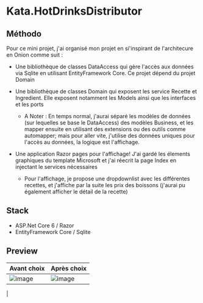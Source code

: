 # Kata.HotDrinksDistributor

## Méthodo
Pour ce mini projet, j'ai organisé mon projet en si'inspirant de l'architecure en Onion comme suit :
* Une bibliothèque de classes DataAccess qui gère l'accès aux données via Sqlite en utilisant EntityFramework Core. Ce projet dépend du projet Domain

* Une bibliothèque de classes Domain qui exposent les service Recette et Ingredient. Elle exposent notamment les Models ainsi que les interfaces et les ports
  * A Noter : En temps normal, j'aurai séparé les modèles de données (sur lequelles se base le DataAccess) des modèles Business, et les mapper ensuite en utilisant des extensions ou des outils comme automapper;
    mais pour aller vite, j'utilise des données uniques pour l'accès au données, la logique est l'affichage. 

* Une application Razor pages pour l'affichage! J'ai gardé les élements graphiques du template Microsoft et j'ai réecrit la page Index en injectant le services nécessaires
  * Pour l'affichage, je propose une dropdownlist avec les différentes recettes, et j'affiche par la suite les prix des boissons (j'aurai pu également afficher le détail de la recette)

 
## Stack
* ASP.Net Core 6 / Razor
* EntityFramework Core / Sqlite


## Preview

| Avant choix                                       | Après choix                                       |
| --------------------------------------------------| ------------------------------------------------- |
| ![image](https://github.com/selfahssi/Kata.HotDrinksDistributor/assets/17069178/80a3ab69-d577-4b37-82fd-b1508b29d639)  | ![image](https://github.com/selfahssi/Kata.HotDrinksDistributor/assets/17069178/84db27f6-8d00-45e4-9dcb-6702c4a22480)
 |


  
